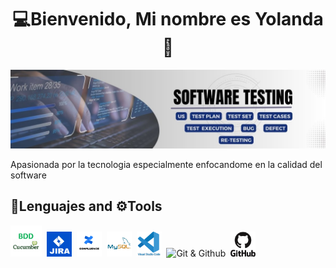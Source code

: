 <div align="center">
<h1 align="center">💻Bienvenido, Mi nombre es Yolanda 👋 </h1>
</div>
<img src="https://github.com/Yolanda-R/Yolanda-R/blob/main/Testing.jpg">
<!-- parrafo de presentacion del perfil-->
<p>Apasionada por la tecnologia especialmente enfocandome en la calidad del software </p>

<h2>📜Lenguajes and ⚙️Tools</h2>
<div> 
    <img src="https://raw.githubusercontent.com/Yolanda-R/Yolanda-R/main/img/gherkin.jpg" title="Lenguaje Gherkin para ejecucion de pruebas manuales" alt="JIRA" width="50" height="50"/>&nbsp;
    <img src="https://raw.githubusercontent.com/Yolanda-R/Yolanda-R/main/img/JIRA.jpg" title="Gestor de incidencias" alt="JIRA" width="40" 
    height="40"/>&nbsp;
    <img src="https://raw.githubusercontent.com/Yolanda-R/Yolanda-R/main/img/confluence.jpg" title="Documentacion pruebas" alt="JIRA" width="40" 
    height="40"/>&nbsp;
    <img src="https://raw.githubusercontent.com/Yolanda-R/Yolanda-R/main/img/MYSQL.jpg" title="Gestor de bases de datos" alt="JIRA" width="40" 
    height="40"/>&nbsp;
    <img src="https://raw.githubusercontent.com/Yolanda-R/Yolanda-R/f19551cfaabe69c965b36c7935f5c07fbdcb4a61/img/vscode-original-wordmark.svg" title="Editor de código" alt="VSCODE" width="40" 
    height="40"/>&nbsp;
    <img src="https://www.vectorlogo.zone/logos/git-scm/git-scm-icon.svg" title="Repositorio" alt="Git & Github" width="40" 
    height="40"/>&nbsp;
    <img src="https://raw.githubusercontent.com/Yolanda-R/Yolanda-R/f19551cfaabe69c965b36c7935f5c07fbdcb4a61/img/github-original-wordmark.svg" title="Repositorio" alt="Git & Github" width="40" 
    height="40"/>&nbsp;
</div>

<!--
**Yolanda-R/Yolanda-R** is a ✨ _special_ ✨ repository because its `README.md` (this file) appears on your GitHub profile.

Here are some ideas to get you started:

- 🔭 I’m currently working on ...
- 🌱 I’m currently learning ...
- 👯 I’m looking to collaborate on ...
- 🤔 I’m looking for help with ...
- 💬 Ask me about ...
- 📫 How to reach me: ...
- 😄 Pronouns: ...
- ⚡ Fun fact: ...
-->

